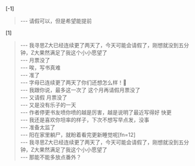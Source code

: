 
[-1] 
>--- 请假可以，但是希望能提前<br>

[1] 
>--- 我寻思Z大已经连续更了两天了，今天可能会请假了，刚想就没到五分钟，Z大果然满足了我这个小小愿望了<br>
>--- 月票没了<br>
>--- 唉，写书真难<br>
>--- 准了<br>
>--- 字母已连续更了两天了你们还想怎么样！🐶<br>
>--- 我跟你说，最多这一次了
这个月再请假月票没了<br>
>--- 又请假 月票没了<br>
>--- 又是没有乐子的一天<br>
>--- 作者停更书友喷你喷的越是厉害，越是说明了最近写得好 快更<br>
>--- 我还是喜欢你坦率的样子，下次不想写早点发，没事<br>
>--- 准备太监了<br>
>--- 阳在家里躺尸，就盼着看完更新睡觉呢[fn=12]<br>
>--- 我寻思Z大已经连续更了两天了，今天可能会请假了，刚想就没到五分钟，Z大果然满足了我这个小小愿望了<br>
>--- 那能不能多放点番外？<br>
